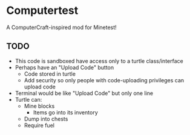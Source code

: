 # Computertest

A ComputerCraft-inspired mod for Minetest!

## TODO
- This code is sandboxed have access only to a turtle class/interface
- Perhaps have an "Upload Code" button
  - Code stored in turtle 
  - Add security so only people with code-uploading privileges can upload code
- Terminal would be like "Upload Code" but only one line
- Turtle can:
  - Mine blocks
      - Items go into its inventory 
  - Dump into chests
  - Require fuel